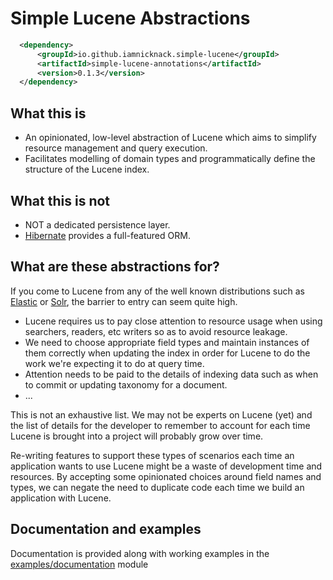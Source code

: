 # Simple Lucene Abstractions

[//]: # (![example workflow]&#40;https://github.com/iamnicknack/simple-lucene/actions/workflows/maven/badge.svg&#41;)

```xml
  <dependency>
      <groupId>io.github.iamnicknack.simple-lucene</groupId>
      <artifactId>simple-lucene-annotations</artifactId>
      <version>0.1.3</version>
  </dependency>
```

## What this is

* An opinionated, low-level abstraction of Lucene which aims to simplify resource management and query execution.
* Facilitates modelling of domain types and programmatically define the structure of the Lucene index.

## What this is not

* NOT a dedicated persistence layer.
* [Hibernate](https://docs.jboss.org/hibernate/search/6.1/reference/en-US/html_single/) provides a full-featured
  ORM.

## What are these abstractions for?

If you come to Lucene from any of the well known distributions such as [Elastic](https://elastic.co) or
[Solr](https://solr.apache.org), the barrier to entry can seem quite high.

* Lucene requires us to pay close attention to resource usage when using searchers, readers, etc writers so as to
  avoid resource leakage.
* We need to choose appropriate field types and maintain instances of them correctly when updating the index
  in order for Lucene to do the work we're expecting it to do at query time.
* Attention needs to be paid to the details of indexing data such as when to commit or updating taxonomy for
  a document.
* ...

This is not an exhaustive list. We may not be experts on Lucene (yet) and the list of details for the
developer to remember to account for each time Lucene is brought into a project will probably grow over time.

Re-writing features to support these types of scenarios each time an application wants to use Lucene might be a
waste of development time and resources. By accepting some opinionated choices around field names and types, we
can negate the need to duplicate code each time we build an application with Lucene.

## Documentation and examples

Documentation is provided along with working examples in the [examples/documentation](examples/documentation/README.md)
module
